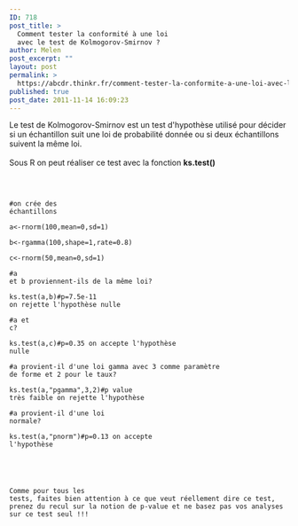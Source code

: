 ```yaml
---
ID: 718
post_title: >
  Comment tester la conformité à une loi
  avec le test de Kolmogorov-Smirnov ?
author: Melen
post_excerpt: ""
layout: post
permalink: >
  https://abcdr.thinkr.fr/comment-tester-la-conformite-a-une-loi-avec-le-test-de-kolmogorov-smirnov/
published: true
post_date: 2011-11-14 16:09:23
---
```

Le test de Kolmogorov-Smirnov est un test d'hypothèse utilisé pour décider si un échantillon suit une loi de probabilité donnée ou si deux échantillons suivent la même loi.<br /><br />Sous R on peut réaliser ce test avec la fonction <strong>ks.test()</strong><br /><br /> <pre><code><br /><br />#on crée des échantillons<br /><br />a&lt;-rnorm(100,mean=0,sd=1)<br /><br />b&lt;-rgamma(100,shape=1,rate=0.8)<br /><br />c&lt;-rnorm(50,mean=0,sd=1)<br /><br />#a et b proviennent-ils de la même loi?<br /><br />ks.test(a,b)#p=7.5e-11 on rejette l'hypothèse nulle<br /><br />#a et c?<br /><br />ks.test(a,c)#p=0.35 on accepte l'hypothèse nulle<br /><br />#a provient-il d'une loi gamma avec 3 comme paramètre de forme et 2 pour le taux?<br /><br />ks.test(a,"pgamma",3,2)#p value très faible on rejette l'hypothèse<br /><br />#a provient-il d'une loi normale?<br /><br />ks.test(a,"pnorm")#p=0.13 on accepte l'hypothèse<br /><br /> <br /></pre> <br /><br />Comme pour tous les tests, faites bien attention à ce que veut réellement dire ce test, prenez du recul sur la notion de p-value et ne basez pas vos analyses sur ce test seul !!!